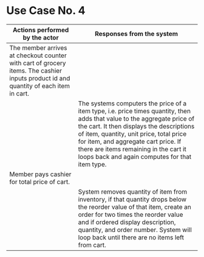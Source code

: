 # Use Case No. 4

| Actions performed by the actor | Responses from the system |
|---|---|
| The member arrives at checkout counter with cart of grocery items. The cashier inputs product id and quantity of each item in cart.| |
| | The systems computers the price of a item type, i.e. price times quantity, then adds that value to the aggregate price of the cart. It then displays the descriptions of item, quantity, unit price, total price for item, and aggregate cart price. If there are items remaining in the cart it loops back and again computes for that item type. |
| Member pays cashier for total price of cart. | |
| | System removes quantity of item from inventory, if that quantity drops below the reorder value of that item, create an order for two times the reorder value and if ordered display description, quantity, and order number. System will loop back until there are no items left from cart. |